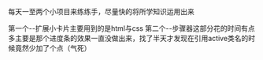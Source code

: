 每天一至两个小项目来练练手，尽量快的将所学知识运用出来

第一个--扩展小卡片主要用到的是html与css
第二个--步骤器这部分花的时间有点多主要是那个进度条的效果一直没做出来，找了半天才发现在引用active类名的时候竟然少加了个点（气死）
